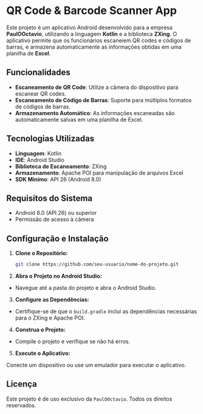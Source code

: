 # QR Code & Barcode Scanner App

Este projeto é um aplicativo Android desenvolvido para a empresa **PaulOOctavio**, utilizando a linguagem **Kotlin** e a biblioteca **ZXing**. O aplicativo permite que os funcionários escaneiem QR codes e códigos de barras, e armazena automaticamente as informações obtidas em uma planilha de **Excel**.

## Funcionalidades

- **Escaneamento de QR Code**: Utilize a câmera do dispositivo para escanear QR codes.
- **Escaneamento de Código de Barras**: Suporte para múltiplos formatos de códigos de barras.
- **Armazenamento Automático**: As informações escaneadas são automaticamente salvas em uma planilha de Excel.

## Tecnologias Utilizadas

- **Linguagem**: Kotlin
- **IDE**: Android Studio
- **Biblioteca de Escaneamento**: ZXing
- **Armazenamento**: Apache POI para manipulação de arquivos Excel
- **SDK Minimo**: API 26 (Android 8.0)

## Requisitos do Sistema

- Android 8.0 (API 26) ou superior
- Permissão de acesso à câmera

## Configuração e Instalação

1. **Clone o Repositório:**
   ```bash
   git clone https://github.com/seu-usuario/nome-do-projeto.git

 2.  **Abra o Projeto no Android Studio:**

- Navegue até a pasta do projeto e abra o Android Studio.

 3.  **Configure as Dependências:**

- Certifique-se de que o `build.gradle` inclui as dependências necessárias para o ZXing e Apache POI.
  
 4.  **Construa o Projeto:**

- Compile o projeto e verifique se não há erros.

5.  **Execute o Aplicativo:**

Conecte um dispositivo ou use um emulador para executar o aplicativo.

## Licença

Este projeto é de uso exclusivo da `PaulOOctavio`. Todos os direitos reservados.

